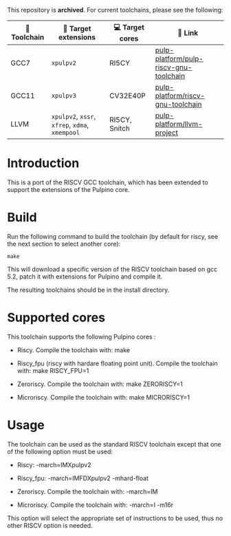 This repository is **archived**. For current toolchains, please see the following:

| 🧰 Toolchain | 🎯 Target extensions                            | 💻 Target cores | 🔗 Link                                                                                             |
|--------------|------------------------------------------------|-----------------|-----------------------------------------------------------------------------------------------------|
| GCC7         | `xpulpv2`                                      | RI5CY           | [pulp-platform/pulp-riscv-gnu-toolchain](https://github.com/pulp-platform/pulp-riscv-gnu-toolchain) |
| GCC11        | `xpulpv3`                                      | CV32E40P        | [pulp-platform/riscv-gnu-toolchain](https://github.com/pulp-platform/riscv-gnu-toolchain)           |
| LLVM         | `xpulpv2`, `xssr`, `xfrep`, `xdma`, `xmempool` | RI5CY, Snitch   | [pulp-platform/llvm-project](https://github.com/pulp-platform/llvm-project)                         |

# Introduction

This is a port of the RISCV GCC toolchain, which has been extended to support the extensions of the Pulpino core.

# Build

Run the following command to build the toolchain (by default for riscy, see the next section to select another core):

    make

This will download a specific version of the RISCV toolchain based on gcc 5.2, patch it with extensions for Pulpino and compile it.

The resulting toolchains should be in the install directory.

# Supported cores

This toolchain supports the following Pulpino cores :

- Riscy. Compile the toolchain with: make

- Riscy_fpu (riscy with hardare floating point unit). Compile the toolchain with: make RISCY_FPU=1

- Zeroriscy. Compile the toolchain with: make ZERORISCY=1

- Microriscy. Compile the toolchain with: make MICRORISCY=1

# Usage

The toolchain can be used as the standard RISCV toolchain except that one of the following option must be used:

- Riscy: -march=IMXpulpv2

- Riscy_fpu: -march=IMFDXpulpv2 -mhard-float

- Zeroriscy. Compile the toolchain with: -march=IM

- Microriscy. Compile the toolchain with: -march=I -m16r

This option will select the appropriate set of instructions to be used, thus no other RISCV option is needed.



  
